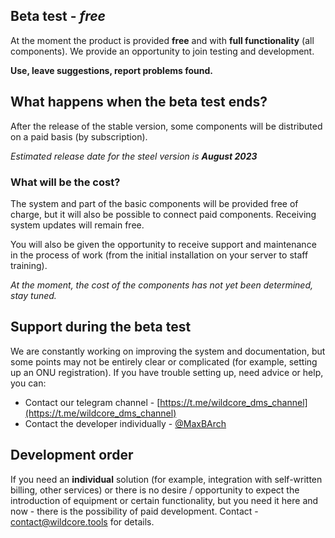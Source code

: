 ## Beta test - *free*
At the moment the product is provided **free** and with **full functionality** (all components).
We provide an opportunity to join testing and development.
     
**Use, leave suggestions, report problems found.**
   
## What happens when the beta test ends?
After the release of the stable version, some components will be distributed on a paid basis (by subscription).
     
_Estimated release date for the steel version is **August 2023**_

### What will be the cost?
The system and part of the basic components will be provided free of charge, but it will also be possible to connect paid components.
Receiving system updates will remain free.
     
You will also be given the opportunity to receive support and maintenance in the process of work (from the initial installation on your server to staff training).
      
_At the moment, the cost of the components has not yet been determined, stay tuned._

## Support during the beta test
We are constantly working on improving the system and documentation, but some points may not be entirely clear or complicated (for example, setting up an ONU registration).
If you have trouble setting up, need advice or help, you can:

* Contact our telegram channel - [https://t.me/wildcore_dms_channel](https://t.me/wildcore_dms_channel)
* Contact the developer individually - [@MaxBArch](https://t.me/MaxBArch)

## Development order
If you need an **individual** solution (for example, integration with self-written billing, other services)
or there is no desire / opportunity to expect the introduction of equipment or certain functionality, but you need it here and now - there is the possibility of paid development.
Contact - [contact@wildcore.tools](mailto:contact@wildcore.tools) for details.
